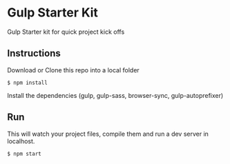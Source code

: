 # Gulp Starter Kit

Gulp Starter kit for quick project kick offs

## Instructions

Download or Clone this repo into a local folder

```
$ npm install
```

Install the dependencies (gulp, gulp-sass, browser-sync, gulp-autoprefixer)

## Run

This will watch your project files, compile them and run a dev server in localhost.

```
$ npm start
```
